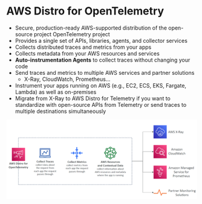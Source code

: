 # AWS Distro for OpenTelemetry

- Secure, production-ready AWS-supported distribution of the open-source project OpenTelemetry project
- Provides a single set of APIs, libraries, agents, and collector services
- Collects distributed traces and metrics from your apps
- Collects metadata from your AWS resources and services
- **Auto-instrumentation Agents** to collect traces without changing your code
- Send traces and metrics to multiple AWS services and partner solutions
  - X-Ray, CloudWatch, Prometheus...
- Instrument your apps running on AWS (e.g., EC2, ECS, EKS, Fargate, Lambda) as well as on-premises
- Migrate from X-Ray to AWS Distro for Telemetry if you want to standardize with open-source APIs from Telemetry or send traces to multiple destinations simultaneously

![](./opentelemetry.png)
